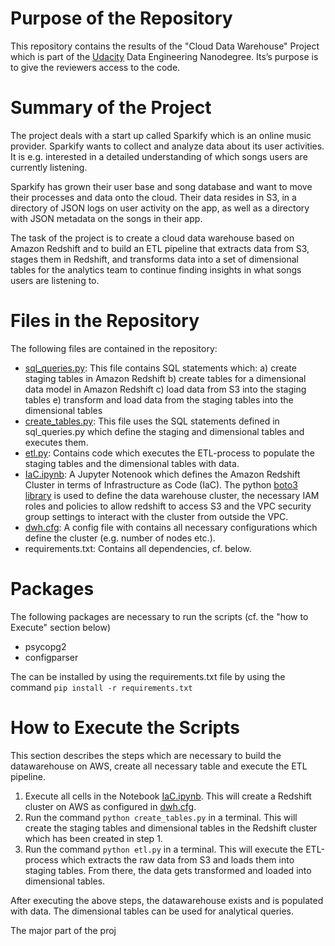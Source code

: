 # Purpose of the Repository

This repository contains the results of the "Cloud Data Warehouse" Project which is part of the [Udacity](https://www.udacity.com/) Data Engineering Nanodegree. Its’s purpose is to give the reviewers access to the code. 

# Summary of the Project
The project deals with a start up called Sparkify which is an online music provider. Sparkify wants to collect and analyze data about its user activities. It is e.g. interested in a detailed understanding of which songs users are currently listening. 

Sparkify has grown their user base and song database and want to move their processes and data onto the cloud. Their data resides in S3, in a directory of JSON logs on user activity on the app, as well as a directory with JSON metadata on the songs in their app.

The task of the project is to create a cloud data warehouse based on Amazon Redshift and to build an ETL pipeline that extracts data from S3, stages them in Redshift, and transforms data into a set of dimensional tables for the analytics team to continue finding insights in what songs users are listening to.

# Files in the Repository
The following files are contained in the repository:

 - [sql_queries.py](https://github.com/chrisk2b/Cloud-Datawarehouse/blob/master/sql_queries.py): This file contains SQL statements which:
 a) create staging tables in Amazon Redshift
 b) create tables for a dimensional data model in Amazon Redshift
 c) load data from S3 into the staging tables
 e) transform and load data from the staging tables into the dimensional tables
 - [create_tables.py](https://github.com/chrisk2b/Cloud-Datawarehouse/blob/master/create_tables.py): This file uses the SQL statements defined in sql_queries.py which define the staging and dimensional tables and executes them. 
 - [etl.py](https://github.com/chrisk2b/Cloud-Datawarehouse/blob/master/etl.py): Contains code which executes the ETL-process to populate the staging tables and the dimensional tables with data.
 - [IaC.ipynb](https://github.com/chrisk2b/Cloud-Datawarehouse/blob/master/IaC.ipynb): A Jupyter Notenook which defines the Amazon Redshift Cluster in terms of Infrastructure as Code (IaC). The python [boto3 library](https://boto3.amazonaws.com/v1/documentation/api/latest/index.html?id=docs_gateway)  is used to define the data warehouse cluster, the necessary IAM roles and policies to allow redshift to access S3 and the VPC security group settings to interact with the cluster from outside the VPC.
 - [dwh.cfg](https://github.com/chrisk2b/Cloud-Datawarehouse/blob/master/dwh.cfg): A config file with contains all necessary configurations which define the cluster (e.g. number of nodes etc.).
 - requirements.txt: Contains all dependencies, cf. below.
# Packages
The following packages are necessary to run the scripts (cf. the "how to Execute" section below)

 - psycopg2
 - configparser
 
The can be installed by using the requirements.txt file by using the command `pip install -r requirements.txt`

# How to Execute the Scripts
This section describes the steps which are necessary to build the datawarehouse on AWS, create all necessary table and execute the ETL pipeline.

 1. Execute all cells in the Notebook [IaC.ipynb](https://github.com/chrisk2b/Cloud-Datawarehouse/blob/master/IaC.ipynb). This will create a Redshift cluster on AWS as configured in [dwh.cfg](https://github.com/chrisk2b/Cloud-Datawarehouse/blob/master/dwh.cfg). 
 2. Run the command `python create_tables.py` in a terminal. This will create the staging tables and dimensional tables in the Redshift cluster which has been created in step 1.
 3. Run the command `python etl.py` in a terminal. This will execute the ETL-process which extracts the raw data from S3 and loads them into staging tables. From there, the data gets transformed and loaded into dimensional tables.  
 
 After executing the above steps, the datawarehouse exists and is populated with data. The dimensional tables can be used for analytical queries.

 

	 


 

The major part of the proj
